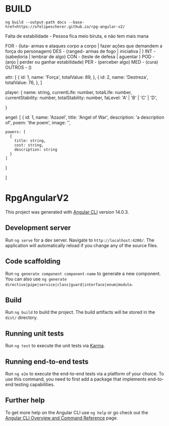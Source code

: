# BUILD  
    ng build --output-path docs --base-href=https://ofelipescherer.github.io/rpg-angular-v2/    


Falta de estabilidade - Pessoa fica meio biruta, e não tem mais mana


FOR - (luta- armas e ataques corpo a corpo | fazer ações que demandem a força do personagem)
DES - (ranged- armas de fogo | iniciativa | )
INT - (sabedoria | lembrar de algo)
CON - (teste de defesa | aguentar )
POD - (anjo | perder ou ganhar estabilidade)
PER - (perceber algo)
MED - (cura)
OUTROS - ()


attr: [
  {
    id: 1,
    name: 'Força',
    totalValue: 89,
  },
  {
    id: 2,
    name: 'Destreza',
    totalValue: 76,
  },
]

player: {
  name: string,
  currentLife: number,
  totalLife: number,
  currentStability: number,
  totalStability: number,
  faLevel: 'A' | 'B' | 'C' | 'D',
  
}

angel: [
  {
    id: 1,
    name: 'Azazel',
    title: 'Angel of War',
    description: 'a description of',
    poem: 'the poem',
    image: '',
    
    powers: [
      {
        title: string,
        cost: string,
        description: string
      }
    ]
  }

]



# RpgAngularV2

This project was generated with [Angular CLI](https://github.com/angular/angular-cli) version 14.0.3.

## Development server

Run `ng serve` for a dev server. Navigate to `http://localhost:4200/`. The application will automatically reload if you change any of the source files.

## Code scaffolding

Run `ng generate component component-name` to generate a new component. You can also use `ng generate directive|pipe|service|class|guard|interface|enum|module`.

## Build

Run `ng build` to build the project. The build artifacts will be stored in the `dist/` directory.

## Running unit tests

Run `ng test` to execute the unit tests via [Karma](https://karma-runner.github.io).

## Running end-to-end tests

Run `ng e2e` to execute the end-to-end tests via a platform of your choice. To use this command, you need to first add a package that implements end-to-end testing capabilities.

## Further help

To get more help on the Angular CLI use `ng help` or go check out the [Angular CLI Overview and Command Reference](https://angular.io/cli) page.
